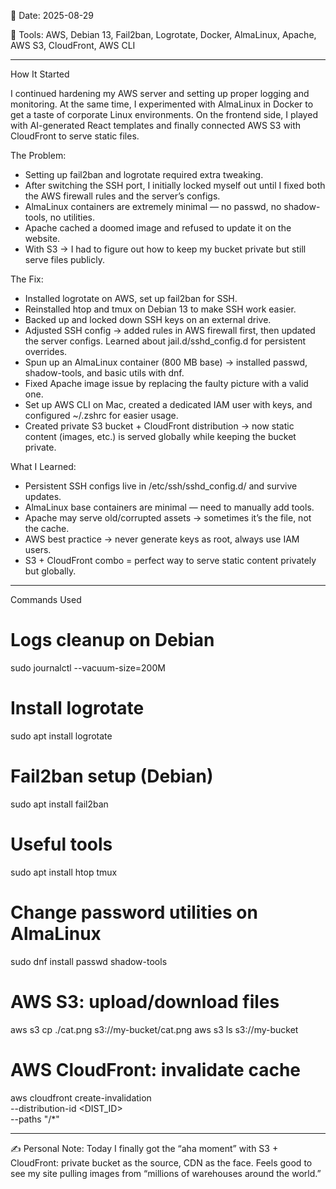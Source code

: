 📅 Date: 2025-08-29

🔧 Tools: AWS, Debian 13, Fail2ban, Logrotate, Docker, AlmaLinux, Apache, AWS S3, CloudFront, AWS CLI

________________

How It Started

I continued hardening my AWS server and setting up proper logging and monitoring. At the same time, I experimented with AlmaLinux in Docker to get a taste of corporate Linux environments. On the frontend side, I played with AI-generated React templates and finally connected AWS S3 with CloudFront to serve static files.

The Problem:

- Setting up fail2ban and logrotate required extra tweaking.
- After switching the SSH port, I initially locked myself out until I fixed both the AWS firewall rules and the server’s configs.
- AlmaLinux containers are extremely minimal — no passwd, no shadow-tools, no utilities.
- Apache cached a doomed image and refused to update it on the website.
- With S3 → I had to figure out how to keep my bucket private but still serve files publicly.

The Fix:

- Installed logrotate on AWS, set up fail2ban for SSH.
- Reinstalled htop and tmux on Debian 13 to make SSH work easier.
- Backed up and locked down SSH keys on an external drive.
- Adjusted SSH config → added rules in AWS firewall first, then updated the server configs. Learned about jail.d/sshd_config.d for persistent overrides.
- Spun up an AlmaLinux container (800 MB base) → installed passwd, shadow-tools, and basic utils with dnf.
- Fixed Apache image issue by replacing the faulty picture with a valid one.
- Set up AWS CLI on Mac, created a dedicated IAM user with keys, and configured ~/.zshrc for easier usage.
- Created private S3 bucket + CloudFront distribution → now static content (images, etc.) is served globally while keeping the bucket private.

What I Learned:

- Persistent SSH configs live in /etc/ssh/sshd_config.d/ and survive updates.
- AlmaLinux base containers are minimal — need to manually add tools.
- Apache may serve old/corrupted assets → sometimes it’s the file, not the cache.
- AWS best practice → never generate keys as root, always use IAM users.
- S3 + CloudFront combo = perfect way to serve static content privately but globally.

________________

Commands Used

# Logs cleanup on Debian
sudo journalctl --vacuum-size=200M

# Install logrotate
sudo apt install logrotate

# Fail2ban setup (Debian)
sudo apt install fail2ban

# Useful tools
sudo apt install htop tmux

# Change password utilities on AlmaLinux
sudo dnf install passwd shadow-tools

# AWS S3: upload/download files
aws s3 cp ./cat.png s3://my-bucket/cat.png
aws s3 ls s3://my-bucket

# AWS CloudFront: invalidate cache
aws cloudfront create-invalidation \
  --distribution-id <DIST_ID> \
  --paths "/*"

________________

✍ Personal Note:
Today I finally got the “aha moment” with S3 + CloudFront: private bucket as the source, CDN as the face. Feels good to see my site pulling images from “millions of warehouses around the world.”

